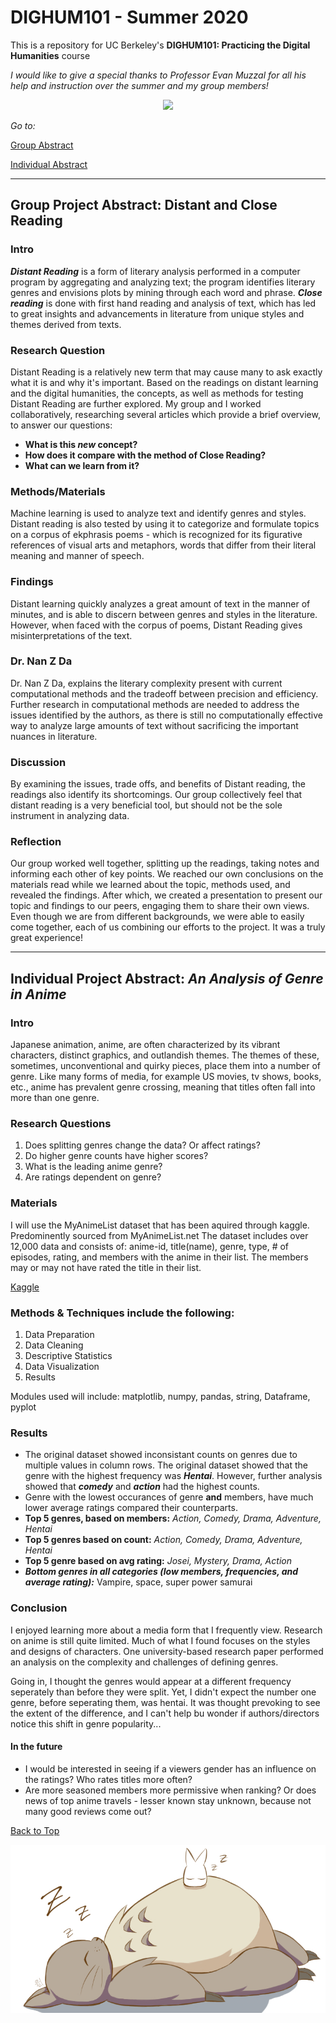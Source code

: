 # DIGHUM101 - Summer 2020 
This is a repository for UC Berkeley's **DIGHUM101: Practicing the Digital Humanities** course

*I would like to give a special thanks to Professor Evan Muzzal for all his help and instruction over the summer and my group members!*


<p align="center">
  <img src="https://cpb-us-w2.wpmucdn.com/blogs.carleton.edu/dist/2/77/files/2018/09/DigitalHumanities_Meme1-2b20b2i.jpg" />
</p>



*Go to:*

[Group Abstract](#id)

[Individual Abstract](#id2)

---

<a id="id"></a>

## Group Project Abstract: Distant and Close Reading

### Intro
***Distant Reading*** is a form of literary analysis performed in a computer program by aggregating and analyzing text; the program identifies literary genres and envisions plots by mining through each word and phrase. ***Close reading*** is done with first hand reading and analysis of text, which has led to great insights and advancements in literature from unique styles and themes derived from texts.

### Research Question
Distant Reading is a relatively new term that may cause many to ask exactly what it is and why it's important. Based on the readings on distant learning and the digital humanities, the concepts, as well as methods for testing Distant Reading are further explored. My group and I worked collaboratively, researching several articles which provide a brief overview, to answer our questions: 
* **What is this *new* concept?** 
* **How does it compare with the method of Close Reading?** 
* **What can we learn from it?**

### Methods/Materials
Machine learning is used to analyze text and identify genres and styles. Distant reading is also tested by using it to categorize and formulate topics on a corpus of ekphrasis poems - which is recognized for its figurative references of visual arts and metaphors, words that differ from their literal meaning and manner of speech. 

### Findings
Distant learning quickly analyzes a great amount of text in the manner of minutes, and is able to discern between genres and styles in the literature. However, when faced with the corpus of poems, Distant Reading gives misinterpretations of the text. 

### Dr. Nan Z Da
Dr. Nan Z Da, explains the literary complexity present with current computational methods and the tradeoff between precision and efficiency. Further research in computational methods are needed to address the issues identified by the authors, as there is still no computationally effective way to analyze large amounts of text without sacrificing the important nuances in literature.

### Discussion
By examining the issues, trade offs, and benefits of Distant reading, the readings also identify its shortcomings. Our group collectively feel that distant reading is a very beneficial tool, but should not be the sole instrument in analyzing data. 

### Reflection
Our group worked well together, splitting up the readings, taking notes and informing each other of key points. We reached our own conclusions on the materials read while we learned about the topic, methods used, and revealed the findings. After which, we created a presentation to present our topic and findings to our peers, engaging them to share their own views. Even though we are from different backgrounds, we were able to easily come together, each of us combining our efforts to the project. It was a truly great experience! 

--- 
<a id="id2"></a>
## Individual Project Abstract: *An Analysis of Genre in Anime*


### Intro
Japanese animation, anime, are often characterized by its vibrant characters, distinct graphics, and outlandish themes. The themes of these, sometimes, unconventional and quirky pieces, place them into a number of genre. Like many forms of media, for example US movies, tv shows, books, etc., anime has prevalent genre crossing, meaning that titles often fall into more than one genre.

### Research Questions
<ol>
<li>Does splitting genres change the data? Or affect ratings?</li>  
<li>Do higher genre counts have higher scores?</li>
<li>What is the leading anime genre?</li>
<li>Are ratings dependent on genre?</li>
</ol>

### Materials
I will use the MyAnimeList dataset that has been aquired through kaggle. Predominently sourced from MyAnimeList.net
The dataset includes over 12,000 data and consists of: anime-id, title(name), genre, type, # of episodes, rating, and members with the anime in their list. 
The members may or may not have rated the title in their list.

[Kaggle](https://www.kaggle.com/CooperUnion/anime-recommendations-database)

### Methods & Techniques include the following:
1. Data Preparation
2. Data Cleaning
3. Descriptive Statistics
4. Data Visualization
5. Results

Modules used will include: matplotlib, numpy, pandas, string, Dataframe, pyplot

### Results
* The original dataset showed inconsistant counts on genres due to multiple values in column rows. The original dataset showed that the genre with the highest frequency was ***Hentai***. However, further analysis showed that ***comedy*** and ***action*** had the highest counts.
* Genre with the lowest occurances of genre **and** members, have much lower average ratings compared their counterparts.
* **Top 5 genres, based on members:** *Action, Comedy, Drama, Adventure, Hentai*
* **Top 5 genres based on count:** *Action, Comedy, Drama, Adventure, Hentai*
* **Top 5 genre based on avg rating:** *Josei, Mystery, Drama, Action*
* ***Bottom genres in all categories (low members, frequencies, and average rating):*** Vampire, space, super power samurai

### Conclusion
I enjoyed learning more about a media form that I frequently view. Research on anime is still quite limited. Much of what I found focuses on the styles and designs of characters. One university-based research paper performed an analysis on the complexity and challenges of defining genres. 

Going in, I thought the genres would appear at a different frequency seperately than before they were split. Yet, I didn't expect the number one genre, before seperating them, was hentai. It was thought prevoking to see the extent of the difference, and I can't help bu wonder if authors/directors notice this shift in genre popularity...    

#### In the future
* I would be interested in seeing if a viewers gender has an influence on the ratings? Who rates titles more often?
* Are more seasoned members more permissive when ranking? Or does news of top anime travels - lesser known stay unknown, because not many good reviews come out?

 [Back to Top](#DIGHUM101---Summer-2020)


![manga](images/totoro.jpg)

